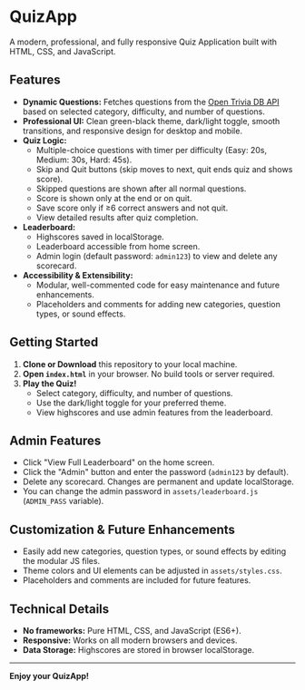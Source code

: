 # QuizApp

A modern, professional, and fully responsive Quiz Application built with HTML, CSS, and JavaScript.

## Features

- **Dynamic Questions:** Fetches questions from the [Open Trivia DB API](https://opentdb.com/api.php) based on selected category, difficulty, and number of questions.
- **Professional UI:** Clean green-black theme, dark/light toggle, smooth transitions, and responsive design for desktop and mobile.
- **Quiz Logic:**
  - Multiple-choice questions with timer per difficulty (Easy: 20s, Medium: 30s, Hard: 45s).
  - Skip and Quit buttons (skip moves to next, quit ends quiz and shows score).
  - Skipped questions are shown after all normal questions.
  - Score is shown only at the end or on quit.
  - Save score only if ≥6 correct answers and not quit.
  - View detailed results after quiz completion.
- **Leaderboard:**
  - Highscores saved in localStorage.
  - Leaderboard accessible from home screen.
  - Admin login (default password: `admin123`) to view and delete any scorecard.
- **Accessibility & Extensibility:**
  - Modular, well-commented code for easy maintenance and future enhancements.
  - Placeholders and comments for adding new categories, question types, or sound effects.

## Getting Started

1. **Clone or Download** this repository to your local machine.
2. **Open `index.html`** in your browser. No build tools or server required.
3. **Play the Quiz!**
   - Select category, difficulty, and number of questions.
   - Use the dark/light toggle for your preferred theme.
   - View highscores and use admin features from the leaderboard.

## Admin Features
- Click "View Full Leaderboard" on the home screen.
- Click the "Admin" button and enter the password (`admin123` by default).
- Delete any scorecard. Changes are permanent and update localStorage.
- You can change the admin password in `assets/leaderboard.js` (`ADMIN_PASS` variable).

## Customization & Future Enhancements
- Easily add new categories, question types, or sound effects by editing the modular JS files.
- Theme colors and UI elements can be adjusted in `assets/styles.css`.
- Placeholders and comments are included for future features.

## Technical Details
- **No frameworks:** Pure HTML, CSS, and JavaScript (ES6+).
- **Responsive:** Works on all modern browsers and devices.
- **Data Storage:** Highscores are stored in browser localStorage.

---

**Enjoy your QuizApp!**
